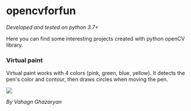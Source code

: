 # opencvforfun

_Developed and tested on python 3.7+_

Here you can find some interesting projects created with python openCV library.
 
 ### Virtual paint
 Virtual paint works with 4 colors (pink, green, blue, yellow). It detects the pen's color and contour, then draws circles
  when moving the pen.
 
![](/resources/demo.gif)
 
*By Vahagn Ghazaryan*